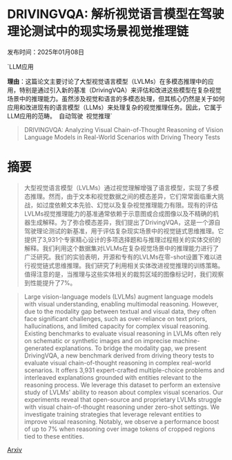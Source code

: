 # DRIVINGVQA: 解析视觉语言模型在驾驶理论测试中的现实场景视觉推理链

发布时间：2025年01月08日

`LLM应用

**理由**：这篇论文主要讨论了大型视觉语言模型（LVLMs）在多模态推理中的应用，特别是通过引入新的基准（DrivingVQA）来评估和改进这些模型在复杂视觉场景中的推理能力。虽然涉及视觉和语言的多模态处理，但其核心仍然是关于如何应用和改进现有的语言模型（LLMs）来处理复杂的视觉推理任务。因此，它属于LLM应用的范畴。` `自动驾驶` `视觉推理`

> DRIVINGVQA: Analyzing Visual Chain-of-Thought Reasoning of Vision Language Models in Real-World Scenarios with Driving Theory Tests

# 摘要

> 大型视觉语言模型（LVLMs）通过视觉理解增强了语言模型，实现了多模态推理。然而，由于文本和视觉数据之间的模态差异，它们常常面临重大挑战，如过度依赖文本先验、幻觉以及复杂视觉推理能力有限。现有的评估LVLMs视觉推理能力的基准通常依赖于示意图或合成图像以及不精确的机器生成解释。为了弥合模态差异，我们提出了DrivingVQA，这是一个源自驾驶理论测试的新基准，用于评估复杂现实场景中的视觉链式思维推理。它提供了3,931个专家精心设计的多项选择题和与推理过程相关的实体交织的解释。我们利用这个数据集对LVLMs在复杂视觉场景中的推理能力进行了广泛研究。我们的实验表明，开源和专有的LVLMs在零-shot设置下难以进行视觉链式思维推理。我们研究了利用相关实体改进视觉推理的训练策略。值得注意的是，当推理与这些实体相关的裁剪区域的图像标记时，我们观察到性能提升了7%。

> Large vision-language models (LVLMs) augment language models with visual understanding, enabling multimodal reasoning. However, due to the modality gap between textual and visual data, they often face significant challenges, such as over-reliance on text priors, hallucinations, and limited capacity for complex visual reasoning. Existing benchmarks to evaluate visual reasoning in LVLMs often rely on schematic or synthetic images and on imprecise machine-generated explanations. To bridge the modality gap, we present DrivingVQA, a new benchmark derived from driving theory tests to evaluate visual chain-of-thought reasoning in complex real-world scenarios. It offers 3,931 expert-crafted multiple-choice problems and interleaved explanations grounded with entities relevant to the reasoning process. We leverage this dataset to perform an extensive study of LVLMs' ability to reason about complex visual scenarios. Our experiments reveal that open-source and proprietary LVLMs struggle with visual chain-of-thought reasoning under zero-shot settings. We investigate training strategies that leverage relevant entities to improve visual reasoning. Notably, we observe a performance boost of up to 7\% when reasoning over image tokens of cropped regions tied to these entities.

[Arxiv](https://arxiv.org/abs/2501.04671)